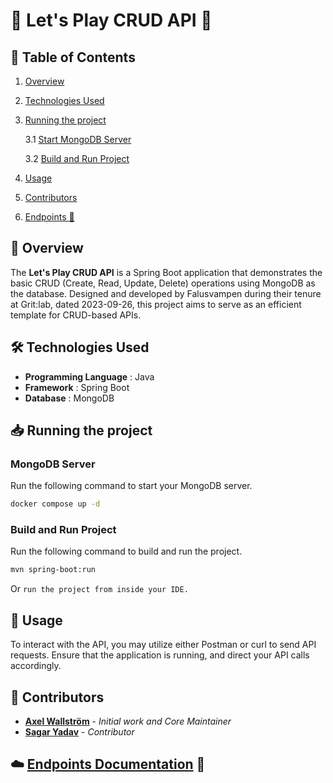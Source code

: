 # 🌟 Let's Play CRUD API 🌟

## 📝 Table of Contents

1. [Overview](#-overview)
2. [Technologies Used](#-technologies-used)
3. [Running the project](#-Running-the-project)

   3.1 [Start MongoDB Server](#MongoDB-Server)

   3.2 [Build and Run Project](#build-and-run-project)

4. [Usage](#-usage)
5. [Contributors](#-contributors)
6. [Endpoints 🔗](https://documenter.getpostman.com/view/28709714/2s9YJc23Pw)

## 📌 Overview

The **Let's Play CRUD API** is a Spring Boot application that demonstrates the basic CRUD (Create, Read, Update, Delete) operations using MongoDB as the database. Designed and developed by Falusvampen during their tenure at Grit:lab, dated 2023-09-26, this project aims to serve as an efficient template for CRUD-based APIs.

## 🛠 Technologies Used

- **Programming Language** : Java
- **Framework** : Spring Boot
- **Database** : MongoDB

## 📥 Running the project

### MongoDB Server

Run the following command to start your MongoDB server.

```bash
docker compose up -d
```

### Build and Run Project

Run the following command to build and run the project.

```bash
mvn spring-boot:run
```

Or `run the project from inside your IDE.`

## 🔧 Usage

To interact with the API, you may utilize either Postman or curl to send API requests. Ensure that the application is running, and direct your API calls accordingly.

## 👥 Contributors

- [**Axel Wallström**](https://github.com/Falusvampen) - _Initial work and Core Maintainer_
- [**Sagar Yadav**](https://www.github.com/sagarishere) - _Contributor_

## ☁️ [Endpoints Documentation](https://documenter.getpostman.com/view/28709714/2s9YJc23Pw) 🔗

